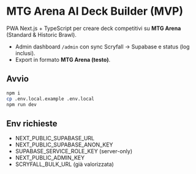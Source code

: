 # MTG Arena AI Deck Builder (MVP)

PWA Next.js + TypeScript per creare deck competitivi su **MTG Arena** (Standard & Historic Brawl).
- Admin dashboard `/admin` con sync Scryfall → Supabase e status (log inclusi).
- Export in formato **MTG Arena (testo)**.

## Avvio
```bash
npm i
cp .env.local.example .env.local
npm run dev
```

## Env richieste
- NEXT_PUBLIC_SUPABASE_URL
- NEXT_PUBLIC_SUPABASE_ANON_KEY
- SUPABASE_SERVICE_ROLE_KEY (server-only)
- NEXT_PUBLIC_ADMIN_KEY
- SCRYFALL_BULK_URL (già valorizzata)
